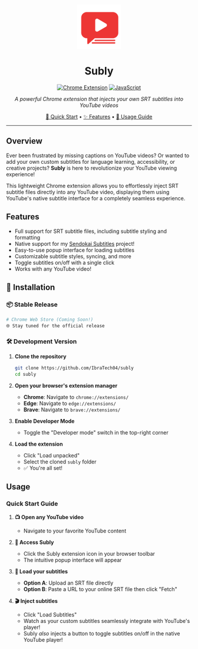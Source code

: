 <div align="center">
  <img src="./icons/icon.png" alt="Subly Logo" width="120" height="120"/>
  
  # Subly
    
  [![Chrome Extension](https://img.shields.io/badge/Chrome-Extension-4285F4?style=for-the-badge&logo=googlechrome&logoColor=white)](https://github.com/yourusername/subly)
  [![JavaScript](https://img.shields.io/badge/JavaScript-F7DF1E?style=for-the-badge&logo=javascript&logoColor=black)](https://developer.mozilla.org/en-US/docs/Web/JavaScript)
  
  *A powerful Chrome extension that injects your own SRT subtitles into YouTube videos*
  
  [🚀 Quick Start](#-installation) • [✨ Features](#-features) • [📖 Usage Guide](#-usage)
  
</div>

---

## Overview

Ever been frustrated by missing captions on YouTube videos? Or wanted to add your own custom subtitles for language learning, accessibility, or creative projects? **Subly** is here to revolutionize your YouTube viewing experience!

This lightweight Chrome extension allows you to effortlessly inject SRT subtitle files directly into any YouTube video, displaying them using YouTube's native subtitle interface for a completely seamless experience.

## Features

- Full support for SRT subtitle files, including subtitle styling and formatting
- Native support for my [Sendokai Subtitles](https://github.com/IbraTech04/sendokai-subtitles) project!
- Easy-to-use popup interface for loading subtitles
- Customizable subtitle styles, syncing, and more
- Toggle subtitles on/off with a single click
- Works with any YouTube video!

## 🚀 Installation

### 📦 Stable Release
```bash
# Chrome Web Store (Coming Soon!)
🌐 Stay tuned for the official release
```

### 🛠️ Development Version

1. **Clone the repository**
   ```bash
   git clone https://github.com/IbraTech04/subly
   cd subly
   ```

2. **Open your browser's extension manager**
   - **Chrome**: Navigate to `chrome://extensions/`
   - **Edge**: Navigate to `edge://extensions/`
   - **Brave**: Navigate to `brave://extensions/`

3. **Enable Developer Mode**
   - Toggle the "Developer mode" switch in the top-right corner

4. **Load the extension**
   - Click "Load unpacked"
   - Select the cloned `subly` folder
   - ✅ You're all set!

## Usage

### Quick Start Guide

1. **📺 Open any YouTube video**
   - Navigate to your favorite YouTube content

2. **🔧 Access Subly**
   - Click the Subly extension icon in your browser toolbar
   - The intuitive popup interface will appear

3. **📁 Load your subtitles**
   - **Option A**: Upload an SRT file directly
   - **Option B**: Paste a URL to your online SRT file then click "Fetch"

4. **🎬 Inject subtitles**
   - Click "Load Subtitles"
   - Watch as your custom subtitles seamlessly integrate with YouTube's player!
   - Subly *also* injects a button to toggle subtitles on/off in the native YouTube player!